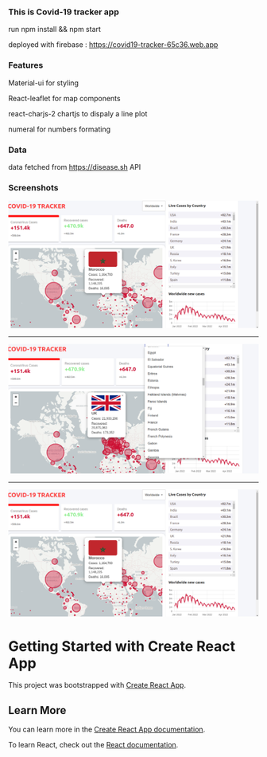 ### This is Covid-19 tracker app
 
run npm install && npm start

deployed  with firebase : https://covid19-tracker-65c36.web.app

### Features

Material-ui for styling

React-leaflet for map components

react-charjs-2 chartjs to dispaly a line plot

numeral for numbers formating

### Data

data fetched from https://disease.sh API



### Screenshots

![alt ilg](https://github.com/Abdoelabassi/covid19-tracker/blob/develop/screenshots/S1.png?raw=true)

------

![alt ilg](https://github.com/Abdoelabassi/covid19-tracker/blob/develop/screenshots/S2.png?raw=true)

-----

![alt ilg](https://github.com/Abdoelabassi/covid19-tracker/blob/develop/screenshots/S1.png?raw=true)












# Getting Started with Create React App

This project was bootstrapped with [Create React App](https://github.com/facebook/create-react-app).



## Learn More

You can learn more in the [Create React App documentation](https://facebook.github.io/create-react-app/docs/getting-started).

To learn React, check out the [React documentation](https://reactjs.org/).


